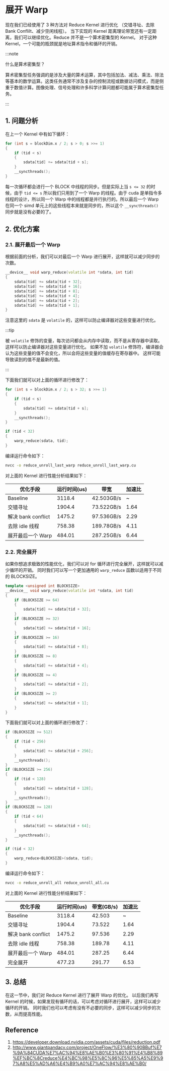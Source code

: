 # 展开 Warp

现在我们已经使用了 3 种方法对 Reduce Kernel 进行优化 （交错寻址、去除 Bank Conflilt、减少空闲线程）。
当下实现的 Kernel 距离理论带宽还有一定距离，我们可以继续优化。Reduce 并不是一个算术密集型的 Kernel。
对于这种 Kernel，一个可能的瓶颈就是地址算术指令和循环的开销。

:::note

什么是算术密集型？

算术密集型任务强调的是涉及大量的算术运算，其中包括加法、减法、乘法、除法等基本的数学运算。这类任务通常不涉及复杂的控制流程或数据访问模式，而是侧重于数值计算。图像处理、信号处理和许多科学计算问题都可能属于算术密集型任务。

:::

## 1. 问题分析


在上一个 Kernel 中有如下循环：

```cpp
for (int s = blockDim.x / 2; s > 0; s >>= 1)
{
    if (tid < s)
    {
        sdata[tid] += sdata[tid + s];
    }
    __syncthreads();
}
```

每一次循环都会进行一个 BLOCK 中线程的同步。但是实际上当 `s <= 32` 的时候，由于 `tid <= s` 所以我们只用到了一个 Warp 的线程。由于 cuda 是单指令多线程的设计，所以同一个 Warp 中的线程都是并行执行的。所以最后一个 Warp 在同一个 simd 单元上的这些线程本来就是同步的，所以这个 `__syncthreads()` 同步就是没有必要的了。


## 2. 优化方案

### 2.1. 展开最后一个 Warp

根据前面的分析，我们可以对最后一个 Warp 进行展开，这样就可以减少同步的次数。

```cpp
__device__ void warp_reduce(volatile int *sdata, int tid)
{
    sdata[tid] += sdata[tid + 32];
    sdata[tid] += sdata[tid + 16];
    sdata[tid] += sdata[tid + 8];
    sdata[tid] += sdata[tid + 4];
    sdata[tid] += sdata[tid + 2];
    sdata[tid] += sdata[tid + 1];
}
```

注意这里的 `sdata` 是 `volatile` 的，这样可以防止编译器对这些变量进行优化。

:::tip

被 `volatile` 修饰的变量，每次访问都会从内存中读取，而不是从寄存器中读取。这样可以防止编译器对这些变量进行优化。
如果不加 `volatile` 修饰符，编译器会认为这些变量的值不会变化，所以会将这些变量的值缓存在寄存器中。
这样可能导致读到的值不是最新的值。

:::

下面我们就可以对上面的循环进行修改了：

```cpp
for (int s = blockDim.x / 2; s > 32; s >>= 1)
{
    if (tid < s)
    {
        sdata[tid] += sdata[tid + s];
    }
    __syncthreads();
}

if (tid < 32)
{
    warp_reduce(sdata, tid);
}
```

编译运行命令如下：

```bash
nvcc -o reduce_unroll_last_warp reduce_unroll_last_warp.cu
```

对上面的 Kernel 进行性能分析结果如下：


| 优化手段           | 运行时间(us) | 带宽       | 加速比 |
| ------------------ | ------------ | ---------- | ------ |
| Baseline           | 3118.4       | 42.503GB/s | ~      |
| 交错寻址           | 1904.4       | 73.522GB/s | 1.64   |
| 解决 bank conflict | 1475.2       | 97.536GB/s | 2.29   |
| 去除 idle 线程     | 758.38       | 189.78GB/s | 4.11   |
| 展开最后一个 Warp  | 484.01       | 287.25GB/s | 6.44   |

### 2.2. 完全展开

如果你想追求极致的性能优化，我们可以对 for 循环进行完全展开，这样就可以减少循环的开销。
同时我们可以写一个更加通用的 `warp_reduce` 函数以适用于不同的 BLOCKSIZE。

```cpp
template <unsigned int BLOCKSIZE>
__device__ void warp_reduce(volatile int *sdata, int tid)
{
    if (BLOCKSIZE >= 64)
    {
        sdata[tid] += sdata[tid + 32];
    }
    if (BLOCKSIZE >= 32)
    {
        sdata[tid] += sdata[tid + 16];
    }
    if (BLOCKSIZE >= 16)
    {
        sdata[tid] += sdata[tid + 8];
    }
    if (BLOCKSIZE >= 8)
    {
        sdata[tid] += sdata[tid + 4];
    }
    if (BLOCKSIZE >= 4)
    {
        sdata[tid] += sdata[tid + 2];
    }
    if (BLOCKSIZE >= 2)
    {
        sdata[tid] += sdata[tid + 1];
    }
}
```

下面我们就可以对上面的循环进行修改了：

```cpp
if (BLOCKSIZE >= 512)
{
    if (tid < 256)
    {
        sdata[tid] += sdata[tid + 256];
    }
    __syncthreads();
}
if (BLOCKSIZE >= 256)
{
    if (tid < 128)
    {
        sdata[tid] += sdata[tid + 128];
    }
    __syncthreads();
}
if (BLOCKSIZE >= 128)
{
    if (tid < 64)
    {
        sdata[tid] += sdata[tid + 64];
    }
    __syncthreads();
}

if (tid < 32)
{
    warp_reduce<BLOCKSIZE>(sdata, tid);
}
```

编译运行命令如下：

```bash
nvcc -o reduce_unroll_all reduce_unroll_all.cu
```

对上面的 Kernel 进行性能分析结果如下：

| 优化手段           | 运行时间(us) | 带宽(GB/s) | 加速比 |
| ------------------ | ------------ | ---------- | ------ |
| Baseline           | 3118.4       | 42.503     | ~      |
| 交错寻址           | 1904.4       | 73.522     | 1.64   |
| 解决 bank conflict | 1475.2       | 97.536     | 2.29   |
| 去除 idle 线程     | 758.38       | 189.78     | 4.11   |
| 展开最后一个 Warp  | 484.01       | 287.25     | 6.44   |
| 完全展开           | 477.23       | 291.77     | 6.53   |


## 3. 总结

在这一节中，我们对 Reduce Kernel 进行了展开 Warp 的优化。
以后我们再写 Kernel 的时候，如果发现有循环的话，可以考虑对循环进行展开，这样可以减少循环的开销。
同时我们也可以考虑有没有不必要的同步，这样可以减少同步的次数，从而提高性能。

## Reference

1. https://developer.download.nvidia.com/assets/cuda/files/reduction.pdf
2. http://www.giantpandacv.com/project/OneFlow/%E3%80%90BBuf%E7%9A%84CUDA%E7%AC%94%E8%AE%B0%E3%80%91%E4%B8%89%EF%BC%8Creduce%E4%BC%98%E5%8C%96%E5%85%A5%E9%97%A8%E5%AD%A6%E4%B9%A0%E7%AC%94%E8%AE%B0/

